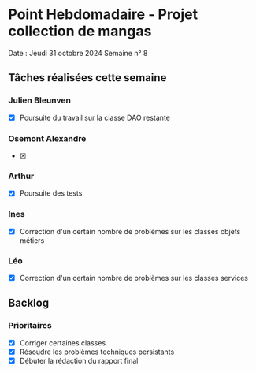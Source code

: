 # Point Hebdomadaire - Projet collection de mangas

Date : Jeudi 31 octobre 2024
Semaine n° 8

## Tâches réalisées cette semaine

### Julien Bleunven
- [x] Poursuite du travail sur la classe DAO restante

### Osemont Alexandre
- [x] 

### Arthur
- [x] Poursuite des tests

### Ines
- [x] Correction d'un certain nombre de problèmes sur les classes objets métiers 


### Léo
- [x] Correction d'un certain nombre de problèmes sur les classes services


## Backlog

### Prioritaires
- [x] Corriger certaines classes
- [x] Résoudre les problèmes techniques persistants
- [x] Débuter la rédaction du rapport final
